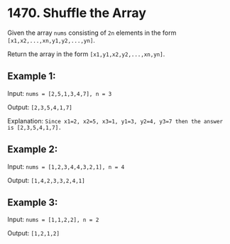 # 1470. Shuffle the Array
Given the array `nums` consisting of `2n` elements in the form `[x1,x2,...,xn,y1,y2,...,yn]`.

Return the array in the form `[x1,y1,x2,y2,...,xn,yn]`.

## Example 1:

Input: `nums = [2,5,1,3,4,7], n = 3`

Output: `[2,3,5,4,1,7]`

Explanation: `Since x1=2, x2=5, x3=1, y1=3, y2=4, y3=7 then the answer is [2,3,5,4,1,7].`

## Example 2:

Input: `nums = [1,2,3,4,4,3,2,1], n = 4`

Output: `[1,4,2,3,3,2,4,1]`

## Example 3:

Input: `nums = [1,1,2,2], n = 2`

Output: `[1,2,1,2]`
